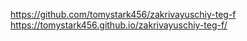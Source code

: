 https://github.com/tomystark456/zakrivayuschiy-teg-f
https://tomystark456.github.io/zakrivayuschiy-teg-f/